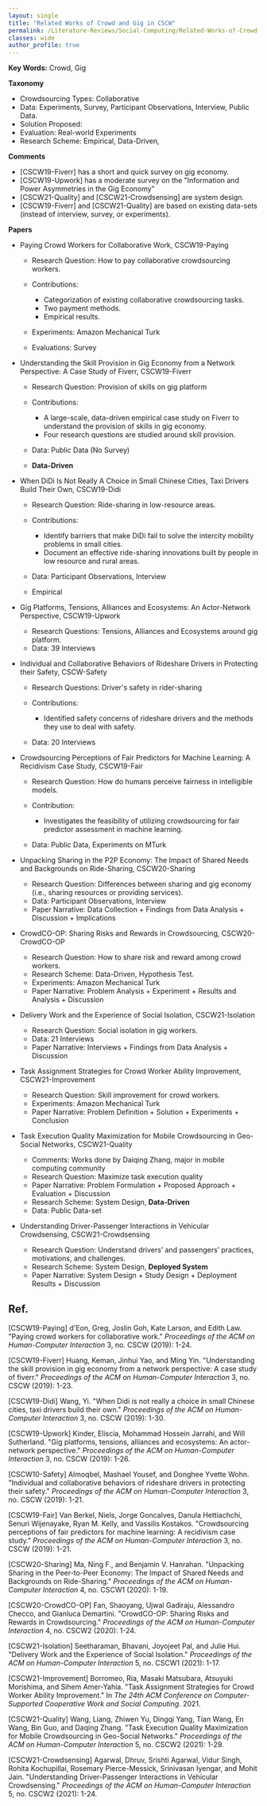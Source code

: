 ```yaml
---
layout: single
title: "Related Works of Crowd and Gig in CSCW"
permalink: /Literature-Reviews/Social-Computing/Related-Works-of-Crowd-Gig-CSCW/
classes: wide
author_profile: true
---
```


**Key Words:** Crowd, Gig

**Taxonomy**

* Crowdsourcing Types: Collaborative
* Data: Experiments, Survey, Participant Observations, Interview, Public Data.
* Solution Proposed: 
* Evaluation: Real-world Experiments
* Research Scheme: Empirical, Data-Driven, 

**Comments**

* [CSCW19-Fiverr] has a short and quick survey on gig economy.
* [CSCW19-Upwork] has a moderate survey on the "Information and Power Asymmetries in the Gig Economy"
* [CSCW21-Quality] and [CSCW21-Crowdsensing] are system design.
* [CSCW19-Fiverr] and [CSCW21-Quality] are based on existing data-sets (instead of interview, survey, or experiments).

**Papers**

* Paying Crowd Workers for Collaborative Work, CSCW19-Paying
  * Research Question: How to pay collaborative crowdsourcing workers.
  * Contributions:
    * Categorization of existing collaborative crowdsourcing tasks.
    * Two payment methods.
    * Empirical results.

  * Experiments: Amazon Mechanical Turk
  * Evaluations: Survey

* Understanding the Skill Provision in Gig Economy from a Network Perspective: A Case Study of Fiverr, CSCW19-Fiverr
  * Research Question: Provision of skills on gig platform
  * Contributions: 
    * A large-scale, data-driven empirical case study on Fiverr to understand the provision of skills in gig economy.
    * Four research questions are studied around skill provision.

  * Data: Public Data (No Survey)
  * **Data-Driven**

* When DiDi Is Not Really A Choice in Small Chinese Cities, Taxi Drivers Build Their Own, CSCW19-Didi
  * Research Question: Ride-sharing in low-resource areas.
  * Contributions:
    * Identify barriers that make DiDi fail to solve the intercity mobility problems in small cities.
    * Document an effective ride-sharing innovations built by people in low resource and rural areas.

  * Data: Participant Observations, Interview
  * Empirical

* Gig Platforms, Tensions, Alliances and Ecosystems: An Actor-Network Perspective, CSCW19-Upwork
  * Research Questions: Tensions, Alliances and Ecosystems around gig platform.
  * Data: 39 Interviews

* Individual and Collaborative Behaviors of Rideshare Drivers in Protecting their Safety, CSCW-Safety
  * Research Questions: Driver's safety in rider-sharing
  * Contributions: 
    * Identified safety concerns of rideshare drivers and the methods they use to deal with safety.

  * Data: 20 Interviews

* Crowdsourcing Perceptions of Fair Predictors for Machine Learning: A Recidivism Case Study, CSCW19-Fair
  * Research Question: How do humans perceive fairness in intelligible models.
  * Contribution: 
    * Investigates the feasibility of utilizing crowdsourcing for fair predictor assessment in machine learning.

  * Data: Public Data, Experiments on MTurk

* Unpacking Sharing in the P2P Economy: The Impact of Shared Needs and Backgrounds on Ride-Sharing, CSCW20-Sharing
  * Research Question: Differences between sharing and gig economy (i.e., sharing resources or providing services).
  * Data: Participant Observations, Interview
  * Paper Narrative: Data Collection + Findings from Data Analysis + Discussion + Implications

* CrowdCO-OP: Sharing Risks and Rewards in Crowdsourcing, CSCW20-CrowdCO-OP
  * Research Question: How to share risk and reward among crowd workers.
  * Research Scheme: Data-Driven, Hypothesis Test.
  * Experiments: Amazon Mechanical Turk
  * Paper Narrative: Problem Analysis + Experiment + Results and Analysis + Discussion

* Delivery Work and the Experience of Social Isolation, CSCW21-Isolation
  * Research Question: Social isolation in gig workers.
  * Data: 21 Interviews
  * Paper Narrative: Interviews + Findings from Data Analysis + Discussion 

* Task Assignment Strategies for Crowd Worker Ability Improvement, CSCW21-Improvement
  * Research Question: Skill improvement for crowd workers.
  * Experiments: Amazon Mechanical Turk
  * Paper Narrative: Problem Definition + Solution + Experiments + Conclusion

* Task Execution Quality Maximization for Mobile Crowdsourcing in Geo-Social Networks, CSCW21-Quality
  * Comments: Works done by Daiqing Zhang, major in mobile computing community
  * Research Question: Maximize task execution quality
  * Paper Narrative: Problem Formulation + Proposed Approach + Evaluation + Discussion
  * Research Scheme: System Design, **Data-Driven**
  * Data: Public Data-set

* Understanding Driver-Passenger Interactions in Vehicular Crowdsensing, CSCW21-Crowdsensing
  * Research Question:  Understand drivers’ and passengers’ practices, motivations, and challenges.
  * Research Scheme: System Design, **Deployed System**
  * Paper Narrative: System Design + Study Design + Deployment Results + Discussion




## Ref.

[CSCW19-Paying] d'Eon, Greg, Joslin Goh, Kate Larson, and Edith Law. "Paying crowd workers for collaborative work." *Proceedings of the ACM on Human-Computer Interaction* 3, no. CSCW (2019): 1-24.

[CSCW19-Fiverr] Huang, Keman, Jinhui Yao, and Ming Yin. "Understanding the skill provision in gig economy from a network perspective: A case study of fiverr." *Proceedings of the ACM on Human-Computer Interaction* 3, no. CSCW (2019): 1-23.

[CSCW19-Didi] Wang, Yi. "When Didi is not really a choice in small Chinese cities, taxi drivers build their own." *Proceedings of the ACM on Human-Computer Interaction* 3, no. CSCW (2019): 1-30.

[CSCW19-Upwork] Kinder, Eliscia, Mohammad Hossein Jarrahi, and Will Sutherland. "Gig platforms, tensions, alliances and ecosystems: An actor-network perspective." *Proceedings of the ACM on Human-Computer Interaction* 3, no. CSCW (2019): 1-26.

[CSCW10-Safety] Almoqbel, Mashael Yousef, and Donghee Yvette Wohn. "Individual and collaborative behaviors of rideshare drivers in protecting their safety." *Proceedings of the ACM on Human-Computer Interaction* 3, no. CSCW (2019): 1-21.

[CSCW19-Fair] Van Berkel, Niels, Jorge Goncalves, Danula Hettiachchi, Senuri Wijenayake, Ryan M. Kelly, and Vassilis Kostakos. "Crowdsourcing perceptions of fair predictors for machine learning: A recidivism case study." *Proceedings of the ACM on Human-Computer Interaction* 3, no. CSCW (2019): 1-21.

[CSCW20-Sharing] Ma, Ning F., and Benjamin V. Hanrahan. "Unpacking Sharing in the Peer-to-Peer Economy: The Impact of Shared Needs and Backgrounds on Ride-Sharing." *Proceedings of the ACM on Human-Computer Interaction* 4, no. CSCW1 (2020): 1-19.

[CSCW20-CrowdCO-OP] Fan, Shaoyang, Ujwal Gadiraju, Alessandro Checco, and Gianluca Demartini. "CrowdCO-OP: Sharing Risks and Rewards in Crowdsourcing." *Proceedings of the ACM on Human-Computer Interaction* 4, no. CSCW2 (2020): 1-24.

[CSCW21-Isolation] Seetharaman, Bhavani, Joyojeet Pal, and Julie Hui. "Delivery Work and the Experience of Social Isolation." *Proceedings of the ACM on Human-Computer Interaction* 5, no. CSCW1 (2021): 1-17.

[CSCW21-Improvement] Borromeo, Ria, Masaki Matsubara, Atsuyuki Morishima, and Sihem Amer-Yahia. "Task Assignment Strategies for Crowd Worker Ability Improvement." In *The 24th ACM Conference on Computer-Supported Cooperative Work and Social Computing*. 2021.

[CSCW21-Quality] Wang, Liang, Zhiwen Yu, Dingqi Yang, Tian Wang, En Wang, Bin Guo, and Daqing Zhang. "Task Execution Quality Maximization for Mobile Crowdsourcing in Geo-Social Networks." *Proceedings of the ACM on Human-Computer Interaction* 5, no. CSCW2 (2021): 1-29.

[CSCW21-Crowdsensing] Agarwal, Dhruv, Srishti Agarwal, Vidur Singh, Rohita Kochupillai, Rosemary Pierce-Messick, Srinivasan Iyengar, and Mohit Jain. "Understanding Driver-Passenger Interactions in Vehicular Crowdsensing." *Proceedings of the ACM on Human-Computer Interaction* 5, no. CSCW2 (2021): 1-24.